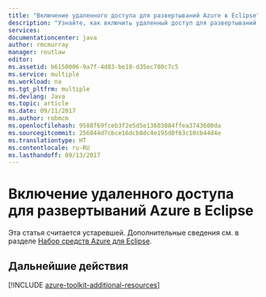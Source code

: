 ```yaml
---
title: "Включение удаленного доступа для развертываний Azure в Eclipse"
description: "Узнайте, как включить удаленный доступ для развертываний Azure с помощью набора средств Azure для Eclipse."
services: 
documentationcenter: java
author: rmcmurray
manager: routlaw
editor: 
ms.assetid: b6150006-9a7f-4d83-be18-d35ec780c7c5
ms.service: multiple
ms.workload: na
ms.tgt_pltfrm: multiple
ms.devlang: Java
ms.topic: article
ms.date: 09/11/2017
ms.author: robmcm
ms.openlocfilehash: 9588f69fceb3f2e5d5e13603084ffea3743600da
ms.sourcegitcommit: 256044d7cbce16dcb8dc4e195d0f63c10cb44d4e
ms.translationtype: HT
ms.contentlocale: ru-RU
ms.lasthandoff: 09/13/2017
---
```

# <a name="enabling-remote-access-for-azure-deployments-in-eclipse"></a>Включение удаленного доступа для развертываний Azure в Eclipse

Эта статья считается устаревшей. Дополнительные сведения см. в разделе [Набор средств Azure для Eclipse](azure-toolkit-for-eclipse.md).

## <a name="next-steps"></a>Дальнейшие действия

[!INCLUDE [azure-toolkit-additional-resources](../includes/azure-toolkit-additional-resources.md)]
